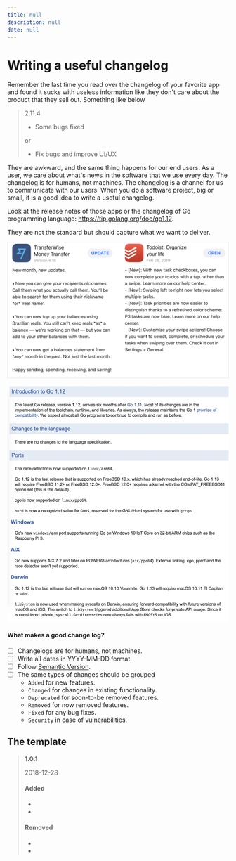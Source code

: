 ```yaml
---
title: null
description: null
date: null
---
```


# Writing a useful changelog

Remember the last time you read over the changelog of your favorite app and found it sucks with useless information like they don't care about the product that they sell out. Something like below

> 2.11.4
>
> - Some bugs fixed
>
> or
>
> - Fix bugs and improve UI/UX

They are awkward, and the same thing happens for our end users. As a user, we care about what's news in the software that we use every day. The changelog is for humans, not machines. The changelog is a channel for us to communicate with our users. When you do a software project, big or small, it is a good idea to write a useful changelog.

Look at the release notes of those apps or the changelog of Go programming language: <https://tip.golang.org/doc/go1.12>.

They are not the standard but should capture what we want to deliver.

![](assets/changelog-sample.webp)

![](assets/changelog-go.webp)

#### What makes a good change log?

- [ ] Changelogs are for humans, not machines.
- [ ] Write all dates in YYYY-MM-DD format.
- [ ] Follow [Semantic Version](versioning.md).
- [ ] The same types of changes should be grouped
  - `Added` for new features.
  - `Changed` for changes in existing functionality.
  - `Deprecated` for soon-to-be removed features.
  - `Removed` for now removed features.
  - `Fixed` for any bug fixes.
  - `Security` in case of vulnerabilities.

## The template

> **1.0.1**
>
> 2018-12-28
>
> #### Added
>
> -
> -
>
> #### Removed
>
> -
> -
